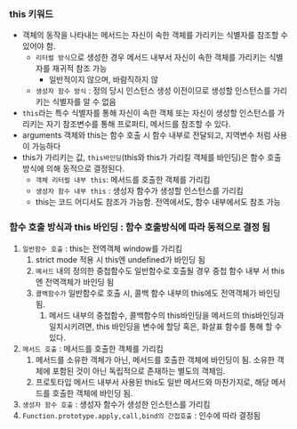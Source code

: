 ### this 키워드

- 객체의 동작을 나타내는 메서드는 자신이 속한 객체를 가리키는 식별자를 참조할 수 있어야 함.
    - `리터럴 방식`으로 생성한 경우 메서드 내부서 자신이 속한 객체를 가리키는 식별자를 재귀적 참조 가능
        - 일반적이지 않으며, 바람직하지 않
    - `생성자 함수 방식` : 정의 당시 인스턴스 생성 이전이므로 생성할 인스턴스를 가리키는 식별자를 알 수 없음
- `this`라는 특수 식별자를 통해 자신이 속한 객체 또는 자신이 생성할 인스턴스를 가리키는 자기 참조변수를 통해 프로퍼티, 메서드를 참조할 수 있다.
- arguments 객체와 this는 함수 호출 시 함수 내부로 전달되고, 지역변수 처럼 사용이 가능하다
- this가 가리키는 값, `this바인딩`(this와 this가 가리킬 객체를 바인딩)은 함수 호출 방식에 의해 동적으로 결정된다.
    - `객체 리터럴 내부 this`: 메서드를 호출한 객체를 가리킴
    - `생성자 함수 내부 this` : 생성자 함수가 생성할 인스턴스를 가리킴
    - this는 코드 어디서도 참조가 가능함. 전역에서도, 함수 내부에서도 참조 가능

### 함수 호출 방식과 this 바인딩 : 함수 호출방식에 따라 동적으로 결정 됨

1. `일반함수 호출` : this는 전역객체 window를 가리킴
    1. strict mode 적용 시 this엔 undefined가 바인딩 됨
    2. `메서드` 내의 정의한 중첩함수도 일반함수로 호출될 경우 중첩 함수 내부 서 this엔 전역객체가 바인딩 됨
    3. `콜백함수가` 일반함수로 호출 시, 콜백 함수 내부의 this에도 전역객체가 바인딩 됨.
        1. 메서드 내부의 중첩함수, 콜백함수의 this바인딩을 메서드의 this바인딩과 일치시키려면, this 바인딩을 변수에 할당 혹은, 화살표 함수를 통해 할 수 있다.
2. `메서드 호출` : 메서드를 호출한 객체를 가리킴
    1. 메서드를 소유한 객체가 아닌, 메서드를 호출한 객체에 바인딩이 됨. 소유한 객체에 포함된 것이 아닌 독립적으로 존재하는 별도의 객체임.
    2. 프로토타입 메서드 내부서 사용된 this도 일반 메서드와 마찬가지로, 해당 메서드를 호출한 객체에 바인딩 됨.
3. `생성자 함수 호출` : 생성자 함수가 생성한 인스턴스를 가리킴
4. `Function.prototype.apply,call,bind의 간접호출` : 인수에 따라 결정됨